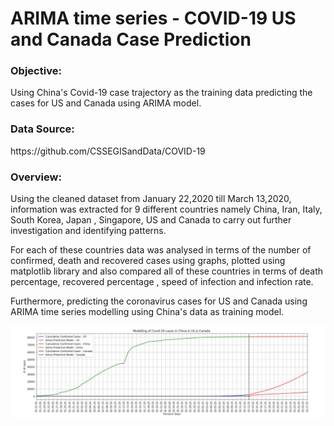 # ARIMA time series - COVID-19 US and Canada Case Prediction
<h3>Objective:</h3>
Using China's Covid-19 case trajectory as the training data predicting the cases for US and Canada using ARIMA model.

<h3>Data Source:</h3>
https://github.com/CSSEGISandData/COVID-19

<h3>Overview:</h3>
Using the cleaned dataset from January 22,2020 till March 13,2020, information was extracted for 9 different countries
namely China, Iran, Italy, South Korea, Japan , Singapore, US and Canada to carry out
further investigation and identifying patterns.

For each of these countries data was analysed in terms of the number of confirmed,
death and recovered cases using graphs, plotted using matplotlib library and also
compared all of these countries in terms of death percentage, recovered percentage ,
speed of infection and infection rate.

Furthermore, predicting the coronavirus cases for US and Canada using ARIMA time series modelling using China's data as training model. 

<img src="ARIMA_Case_Prediction.JPG">
